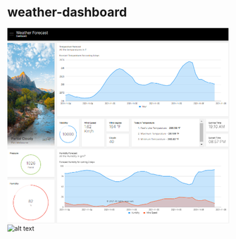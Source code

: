 # weather-dashboard

![alt text](https://github.com/sanjeepan23/weather-dashboard/blob/main/assets/.h2o.png?raw=true)
![alt text](https://github.com/[username]/[reponame]/blob/[branch]/image.jpg?raw=true)

